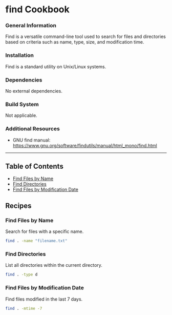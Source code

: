 # find Cookbook

### General Information
Find is a versatile command-line tool used to search for files and directories based on criteria such as name, type, size, and modification time.


### Installation
Find is a standard utility on Unix/Linux systems.


### Dependencies
No external dependencies.


### Build System
Not applicable.


### Additional Resources
- GNU find manual: https://www.gnu.org/software/findutils/manual/html_mono/find.html


---

## Table of Contents

- [Find Files by Name](#find-files-by-name)
- [Find Directories](#find-directories)
- [Find Files by Modification Date](#find-files-by-modification-date)

## Recipes

### Find Files by Name

Search for files with a specific name.

```bash
find . -name "filename.txt"

```
### Find Directories

List all directories within the current directory.

```bash
find . -type d

```
### Find Files by Modification Date

Find files modified in the last 7 days.

```bash
find . -mtime -7

```
